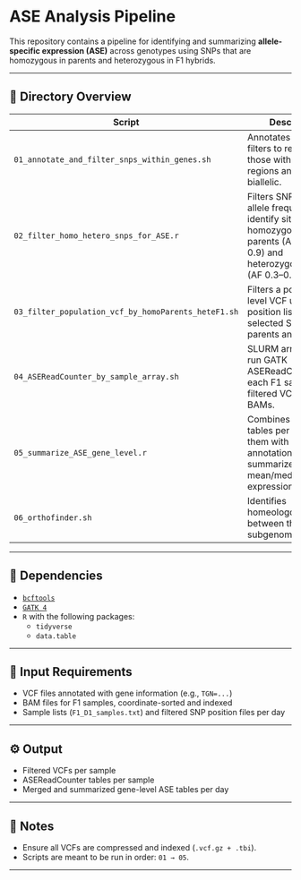 # ASE Analysis Pipeline

This repository contains a pipeline for identifying and summarizing **allele-specific expression (ASE)** across genotypes using SNPs that are homozygous in parents and heterozygous in F1 hybrids.

---

## 📁 Directory Overview

| Script | Description |
|--------|-------------|
| `01_annotate_and_filter_snps_within_genes.sh` | Annotates SNPs and filters to retain only those within gene regions and that are biallelic. |
| `02_filter_homo_hetero_snps_for_ASE.r` | Filters SNPs based on allele frequency to identify sites that are homozygous in parents (AF < 0.1 or > 0.9) and heterozygous in F1 (AF 0.3–0.7). |
| `03_filter_population_vcf_by_homoParents_heteF1.sh` | Filters a population-level VCF using position lists of selected SNPs from parents and F1. |
| `04_ASEReadCounter_by_sample_array.sh` | SLURM array script to run GATK ASEReadCounter on each F1 sample using filtered VCFs and BAMs. |
| `05_summarize_ASE_gene_level.r` | Combines ASE count tables per day, joins them with gene annotations, and summarizes mean/median/sd/snps expression per gene. |
| `06_orthofinder.sh` | Identifies homeologous genes between the N and K subgenomes. |

---

## 🧪 Dependencies

- [`bcftools`](http://samtools.github.io/bcftools/)
- [`GATK 4`](https://gatk.broadinstitute.org/)
- `R` with the following packages:
  - `tidyverse`
  - `data.table`

---

## 🧬 Input Requirements

- VCF files annotated with gene information (e.g., `TGN=...`)
- BAM files for F1 samples, coordinate-sorted and indexed
- Sample lists (`F1_D1_samples.txt`) and filtered SNP position files per day

---

## ⚙️ Output

- Filtered VCFs per sample
- ASEReadCounter tables per sample
- Merged and summarized gene-level ASE tables per day

---

## 📌 Notes

- Ensure all VCFs are compressed and indexed (`.vcf.gz + .tbi`).
- Scripts are meant to be run in order: `01 → 05`.

---

